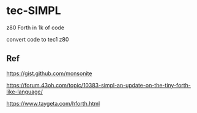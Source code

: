 # tec-SIMPL
z80 Forth in 1k of code

convert code to tec1 z80

## Ref
https://gist.github.com/monsonite	

https://forum.43oh.com/topic/10383-simpl-an-update-on-the-tiny-forth-like-language/	

https://www.taygeta.com/hforth.html
